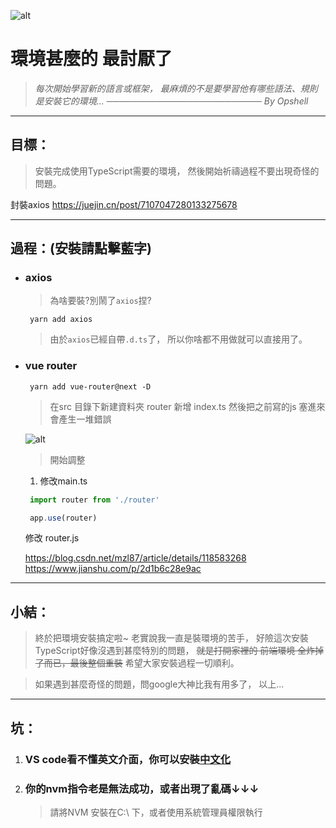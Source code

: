 ![alt](https://)

# 環境甚麼的 最討厭了
   > *每次開始學習新的語言或框架，*
   > *最麻煩的不是要學習他有哪些語法、規則*
   > *是安裝它的環境...*
   > *───────────────────────── By Opshell*

---
## 目標：
   > 安裝完成使用TypeScript需要的環境，
   > 然後開始祈禱過程不要出現奇怪的問題。

封裝axios
https://juejin.cn/post/7107047280133275678

---
## 過程：(安裝請點擊藍字)
- ### axios
   > 為啥要裝?別鬧了`axios`捏?
   ```shell
    yarn add axios
   ```
   > 由於`axios`已經自帶`.d.ts`了，
   > 所以你啥都不用做就可以直接用了。

- ### vue router
   ```shell
    yarn add vue-router@next -D
   ```
   > 在src 目錄下新建資料夾 router
   > 新增 index.ts 然後把之前寫的js 塞進來
   > 會產生一堆錯誤

   ![alt](https://)

   > 開始調整

   1. 修改main.ts
   ```typescript
    import router from './router'

    app.use(router)
   ```

   修改 router.js

   https://blog.csdn.net/mzl87/article/details/118583268
   https://www.jianshu.com/p/2d1b6c28e9ac

---
## 小結：
   > 終於把環境安裝搞定啦~
   > 老實說我一直是裝環境的苦手，
   > 好險這次安裝TypeScript好像沒遇到甚麼特別的問題，
   > ~~就是打開家裡的 前端環境 全炸掉了而已，最後整個重裝~~
   > 希望大家安裝過程一切順利。

   > 如果遇到甚麼奇怪的問題，問google大神比我有用多了，
   > 以上...

---
## 坑：
1. ### VS code看不懂英文介面，你可以安裝[中文化](https://marketplace.visualstudio.com/items?itemName=MS-CEINTL.vscode-language-pack-zh-hant)
2. ### 你的nvm指令老是無法成功，或者出現了亂碼↓↓↓
   > 請將NVM 安裝在C:\ 下，或者使用系統管理員權限執行
